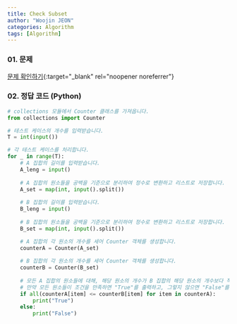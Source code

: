 ```yaml
---
title: Check Subset
author: "Woojin JEON"
categories: Algorithm
tags: [Algorithm]
---
```


### 01. 문제

[문제 확인하기](https://www.hackerrank.com/challenges/py-check-subset/problem?isFullScreen=true&h_r=next-challenge&h_v=zen&h_r=next-challenge&h_v=zen){:target="_blank" rel="noopener noreferrer"}

### 02. 정답 코드 (Python)

```Python
# collections 모듈에서 Counter 클래스를 가져옵니다.
from collections import Counter

# 테스트 케이스의 개수를 입력받습니다.
T = int(input())

# 각 테스트 케이스를 처리합니다.
for _ in range(T):
    # A 집합의 길이를 입력받습니다.
    A_leng = input()
    
    # A 집합의 원소들을 공백을 기준으로 분리하여 정수로 변환하고 리스트로 저장합니다.
    A_set = map(int, input().split())
    
    # B 집합의 길이를 입력받습니다.
    B_leng = input()
    
    # B 집합의 원소들을 공백을 기준으로 분리하여 정수로 변환하고 리스트로 저장합니다.
    B_set = map(int, input().split())

    # A 집합의 각 원소의 개수를 세어 Counter 객체를 생성합니다.
    counterA = Counter(A_set)
    
    # B 집합의 각 원소의 개수를 세어 Counter 객체를 생성합니다.
    counterB = Counter(B_set)
    
    # 모든 A 집합의 원소들에 대해, 해당 원소의 개수가 B 집합의 해당 원소의 개수보다 작거나 같은지 검사합니다.
    # 만약 모든 원소들이 조건을 만족하면 "True"를 출력하고, 그렇지 않으면 "False"를 출력합니다.
    if all(counterA[item] <= counterB[item] for item in counterA):
        print("True")
    else:
        print("False")
```
